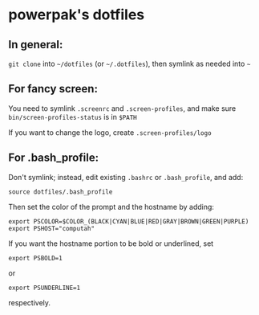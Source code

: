 powerpak's dotfiles
===================

In general:
-----------

`git clone` into `~/dotfiles` (or `~/.dotfiles`), then symlink as needed into `~`

For fancy screen:
-----------------

You need to symlink `.screenrc` and `.screen-profiles`, and make sure
`bin/screen-profiles-status` is in `$PATH`

If you want to change the logo, create `.screen-profiles/logo`

For .bash_profile:
------------------

Don't symlink; instead, edit existing `.bashrc` or `.bash_profile`, and add:

    source dotfiles/.bash_profile

Then set the color of the prompt and the hostname by adding:

    export PSCOLOR=$COLOR_(BLACK|CYAN|BLUE|RED|GRAY|BROWN|GREEN|PURPLE)
    export PSHOST="computah"

If you want the hostname portion to be bold or underlined, set

    export PSBOLD=1

or

    export PSUNDERLINE=1

respectively.
